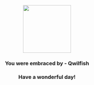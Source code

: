 <p align="center">
    <img src="https://raw.githubusercontent.com/PokeAPI/sprites/master/sprites/pokemon/211.png" width="150" height="150">
</p>
<h3 align="center">You were embraced by - <b>Qwilfish</b></h3>
<h3 align="center">Have a wonderful day!</h3>

